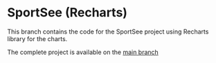 # SportSee (Recharts)

This branch contains the code for the SportSee project using Recharts library for the charts.

The complete project is available on the [main branch](https://github.com/alexperronnet/openclassrooms-p12-sportsee)
